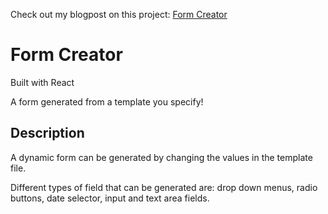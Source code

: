 Check out my blogpost on this project: <a href="https://carmen-lee.github.io/pages/projects/formcreator.html">Form Creator</a>


# Form Creator
Built with React

A form generated from a template you specify!

## Description

A dynamic form can be generated by changing the values in the template file. 

Different types of field that can be generated are: drop down menus, radio buttons, date selector, input and text area fields.

